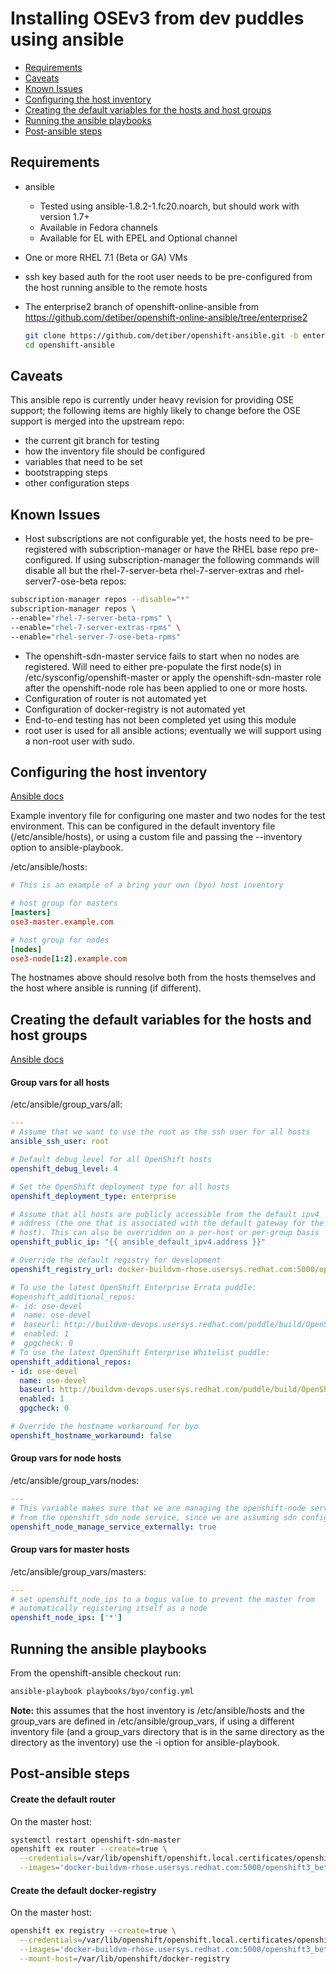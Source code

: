 # Installing OSEv3 from dev puddles using ansible

* [Requirements](#requirements)
* [Caveats](#caveats)
* [Known Issues](#known-issues)
* [Configuring the host inventory](#configuring-the-host-inventory)
* [Creating the default variables for the hosts and host groups](#creating-the-default-variables-for-the-hosts-and-host-groups)
* [Running the ansible playbooks](#running-the-ansible-playbooks)
* [Post-ansible steps](#post-ansible-steps)

## Requirements
* ansible
  * Tested using ansible-1.8.2-1.fc20.noarch, but should work with version 1.7+
  * Available in Fedora channels
  * Available for EL with EPEL and Optional channel
* One or more RHEL 7.1 (Beta or GA) VMs
* ssh key based auth for the root user needs to be pre-configured from the host
  running ansible to the remote hosts
* The enterprise2 branch of openshift-online-ansible from
  https://github.com/detiber/openshift-online-ansible/tree/enterprise2
  
  ```sh
  git clone https://github.com/detiber/openshift-ansible.git -b enterprise2
  cd openshift-ansible
  ```

## Caveats
This ansible repo is currently under heavy revision for providing OSE support;
the following items are highly likely to change before the OSE support is
merged into the upstream repo:
  * the current git branch for testing
  * how the inventory file should be configured
  * variables that need to be set
  * bootstrapping steps
  * other configuration steps

## Known Issues
* Host subscriptions are not configurable yet, the hosts need to be
  pre-registered with subscription-manager or have the RHEL base repo
  pre-configured. If using subscription-manager the following commands will
  disable all but the rhel-7-server-beta rhel-7-server-extras and
  rhel-server7-ose-beta repos:
```sh
subscription-manager repos --disable="*"
subscription-manager repos \
--enable="rhel-7-server-beta-rpms" \
--enable="rhel-7-server-extras-rpms" \
--enable="rhel-server-7-ose-beta-rpms"
```
* The openshift-sdn-master service fails to start when no nodes are registered.
  Will need to either pre-populate the first node(s) in /etc/sysconfig/openshift-master
  or apply the openshift-sdn-master role after the openshift-node role has been applied to one or more hosts.
* Configuration of router is not automated yet
* Configuration of docker-registry is not automated yet
* End-to-end testing has not been completed yet using this module
* root user is used for all ansible actions; eventually we will support using
  a non-root user with sudo.

## Configuring the host inventory
[Ansible docs](http://docs.ansible.com/intro_inventory.html)

Example inventory file for configuring one master and two nodes for the test
environment. This can be configured in the default inventory file
(/etc/ansible/hosts), or using a custom file and passing the --inventory
option to ansible-playbook.

/etc/ansible/hosts:
```ini
# This is an example of a bring your own (byo) host inventory

# host group for masters
[masters]
ose3-master.example.com

# host group for nodes
[nodes]
ose3-node[1:2].example.com
```

The hostnames above should resolve both from the hosts themselves and
the host where ansible is running (if different).

## Creating the default variables for the hosts and host groups
[Ansible docs](http://docs.ansible.com/intro_inventory.html#id9)

#### Group vars for all hosts
/etc/ansible/group_vars/all:
```yaml
---
# Assume that we want to use the root as the ssh user for all hosts
ansible_ssh_user: root

# Default debug level for all OpenShift hosts
openshift_debug_level: 4

# Set the OpenShift deployment type for all hosts
openshift_deployment_type: enterprise

# Assume that all hosts are publicly accessible from the default ipv4
# address (the one that is associated with the default gateway for the
# host). This can also be overridden on a per-host or per-group basis
openshift_public_ip: "{{ ansible_default_ipv4.address }}"

# Override the default registry for development
openshift_registry_url: docker-buildvm-rhose.usersys.redhat.com:5000/openshift3_beta/ose-${component}:${version}

# To use the latest OpenShift Enterprise Errata puddle:
#openshift_additional_repos:
#- id: ose-devel
#  name: ose-devel
#  baseurl: http://buildvm-devops.usersys.redhat.com/puddle/build/OpenShiftEnterpriseErrata/3.0/latest/RH7-RHOSE-3.0/$basearch/os
#  enabled: 1
#  gpgcheck: 0
# To use the latest OpenShift Enterprise Whitelist puddle:
openshift_additional_repos:
- id: ose-devel
  name: ose-devel
  baseurl: http://buildvm-devops.usersys.redhat.com/puddle/build/OpenShiftEnterprise/3.0/latest/RH7-RHOSE-3.0/$basearch/os
  enabled: 1
  gpgcheck: 0

# Override the hostname workaround for byo
openshift_hostname_workaround: false
```

#### Group vars for node hosts
/etc/ansible/group_vars/nodes:
```yaml
---
# This variable makes sure that we are managing the openshift-node service
# from the openshift_sdn_node service, since we are assuming sdn config.
openshift_node_manage_service_externally: true
```

#### Group vars for master hosts
/etc/ansible/group_vars/masters:
```yaml
---
# set openshift_node_ips to a bogus value to prevent the master from
# automatically registering itself as a node
openshift_node_ips: ['*']
```

## Running the ansible playbooks
From the openshift-ansible checkout run:
```sh
ansible-playbook playbooks/byo/config.yml
```
**Note:** this assumes that the host inventory is /etc/ansible/hosts and the
group_vars are defined in /etc/ansible/group_vars, if using a different
inventory file (and a group_vars directory that is in the same directory as
the directory as the inventory) use the -i option for ansible-playbook.

## Post-ansible steps
#### Create the default router
On the master host:
```sh
systemctl restart openshift-sdn-master
openshift ex router --create=true \
  --credentials=/var/lib/openshift/openshift.local.certificates/openshift-client/.kubeconfig \
  --images='docker-buildvm-rhose.usersys.redhat.com:5000/openshift3_beta/ose-${component}:${version}'
```

#### Create the default docker-registry
On the master host:
```sh
openshift ex registry --create=true \
  --credentials=/var/lib/openshift/openshift.local.certificates/openshift-client/.kubeconfig \
  --images='docker-buildvm-rhose.usersys.redhat.com:5000/openshift3_beta/ose-${component}:${version}' \
  --mount-host=/var/lib/openshift/docker-registry
```
